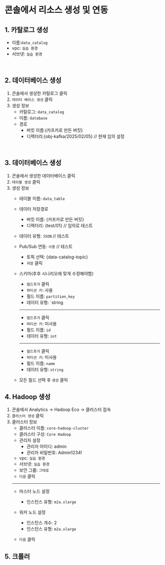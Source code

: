 # 콘솔에서 리소스 생성 및 연동

## 1. 카탈로그 생성
- 이름:`data_catalog`
- vpc: `실습 환경`
- 서브넷: `실습 환경`
</br>

## 2. 데이터베이스 생성
1. 콘솔에서 생성한 카탈로그 클릭
2. `데이터 베이스 생성` 클릭
3. 생성 정보
   - 카탈로그: `data_catalog`
   - 이름: `database`
   - 경로
     - 버킷 이름:{카프카로 만든 버킷}
     - 디렉터리:{obj-kafka/2025/02/05} // 현재 임의 설정
</br>

## 3. 데이터베이스 생성
1. 콘솔에서 생성한 데이터베이스 클릭
2. `테이블 생성` 클릭
3. 생성 정보
   - 테이블 이름: `data_table`
   - 데이터 저장경로
     - 버킷 이름: {카프카로 만든 버킷}
     - 디렉터리: {test/01} // 임의로 테스트
   - 데이터 유형: `JSON` // 테스트
   - Pub/Sub 연동: `사용` // 테스트
     - 토픽 선택: {data-catalog-topic}
     - `저장` 클릭
   - 스키마(추후 시나리오에 맞게 수정해야함)
     - `필드추가` 클릭
     - `파티션 키`: 사용
     - 필드 이름: `partition_key`
     - 데이터 유형: `string
     - ---
    
     - `필드추가` 클릭
     - `파티션 키`: 미사용
     - 필드 이름: `id`
     - 데이터 유형: `int`
     - ---
    
     - `필드추가` 클릭
     - `파티션 키`: 미사용
     - 필드 이름: `name`
     - 데이터 유형: `string`
    
   - 모든 필드 선택 후 `생성` 클릭



## 4. Hadoop 생성
   1. 콘솔에서 Analytics -> Hadoop Eco -> 클러스터 접속
   2. `클러스터 생성` 클릭
   3. 클러스터 정보
      - 클러스터 이름: `core-hadoop-cluster`
      - 클러스터 구성: `Core Hadoop`
      - 관리자 설정
        - 관리자 아이디: admin
        - 관리자 비밀번호: Admin1234!
      - vpc: `실습 환경`
      - 서브넷: `실습 환경`
      - 보안 그룹: `그대로`
      - `다음` 클릭
      - ---
      - 마스터 노드 설정
        - 인스턴스 유형: `m2a.xlarge`
          
      - 워커 노드 설정
        - 인스턴스 개수: 2
        - 인스턴스 유형: `m2a.xlarge`
       
      - `다음` 클릭

## 5. 크롤러

